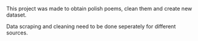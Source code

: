 This project was made to obtain polish poems, clean them and create new dataset.

Data scraping and cleaning need to be done seperately for different sources.

